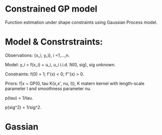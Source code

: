 # Constrained GP model
Function estimation under shape constraints using Gaussian Process model.
# Model & Constrstraints:

Observations: {x_i, y_i}, i =1,...,n.

Model: y_i = f(x_i) + u_i,  u_i i.i.d. N(0, sig), sig unknown.

Constraints: f(0) = 1;
             f'(x) < 0;
             f''(x) > 0.
             
Priors: 
    f|x ~ GP(0, tau K(x,x', nu, l)), K matern kernel with length-scale parameter l and smoothness parameter nu.

   p(tau) = 1/tau.
   
   p(sig^2) = 1/sig^2.

# Gassian 
